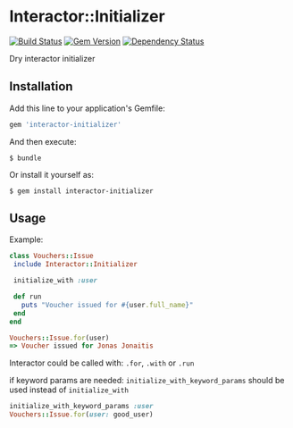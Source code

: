 # Interactor::Initializer

[![Build Status](https://secure.travis-ci.org/vinted/interactor-initializer.png)](http://travis-ci.org/vinted/interactor-initializer)
[![Gem Version](https://badge.fury.io/rb/interactor-initializer.png)](http://badge.fury.io/rb/interactor-initializer)
[![Dependency Status](https://gemnasium.com/vinted/interactor-initializer.png)](https://gemnasium.com/vinted/interactor-initializer)

Dry interactor initializer

## Installation

Add this line to your application's Gemfile:

```ruby
gem 'interactor-initializer'
```

And then execute:

    $ bundle

Or install it yourself as:

    $ gem install interactor-initializer

## Usage

Example:

```ruby
class Vouchers::Issue
 include Interactor::Initializer

 initialize_with :user

 def run
   puts "Voucher issued for #{user.full_name}"
 end
end
```

```ruby
Vouchers::Issue.for(user)
=> Voucher issued for Jonas Jonaitis
```

Interactor could be called with: `.for`, `.with` or `.run`

if keyword params are needed:
`initialize_with_keyword_params` should be used instead of `initialize_with`

```ruby
initialize_with_keyword_params :user
Vouchers::Issue.for(user: good_user)
```

